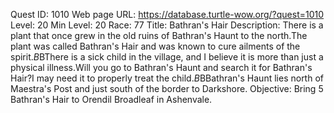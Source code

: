 Quest ID: 1010
Web page URL: https://database.turtle-wow.org/?quest=1010
Level: 20
Min Level: 20
Race: 77
Title: Bathran's Hair
Description: There is a plant that once grew in the old ruins of Bathran's Haunt to the north.The plant was called Bathran's Hair and was known to cure ailments of the spirit.$B$BThere is a sick child in the village, and I believe it is more than just a physical illness.Will you go to Bathran's Haunt and search it for Bathran's Hair?I may need it to properly treat the child.$B$BBathran's Haunt lies north of Maestra's Post and just south of the border to Darkshore.
Objective: Bring 5 Bathran's Hair to Orendil Broadleaf in Ashenvale.
